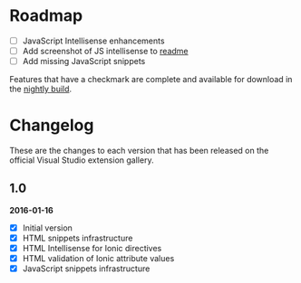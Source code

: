 # Roadmap

- [ ] JavaScript Intellisense enhancements
- [ ] Add screenshot of JS intellisense to [readme](README.md#javascript)
- [ ] Add missing JavaScript snippets

Features that have a checkmark are complete and available for
download in the
[nightly build](http://vsixgallery.com/extension/dcf84938-593b-49d8-9dff-d6014632e44e/).

# Changelog

These are the changes to each version that has been released
on the official Visual Studio extension gallery.

## 1.0

**2016-01-16**

- [x] Initial version
- [x] HTML snippets infrastructure
- [x] HTML Intellisense for Ionic directives
- [x] HTML validation of Ionic attribute values
- [x] JavaScript snippets infrastructure